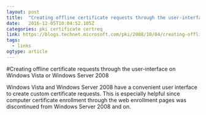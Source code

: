 ```yaml
---
layout: post 
title:  "Creating offline certificate requests through the user-interface on Windows Vista or Windows Server 2008 – Windows PKI blog" 
date:   2016-12-05T10:04:52.105Z 
categories: pki certificate certreq
link: https://blogs.technet.microsoft.com/pki/2008/10/04/creating-offline-certificate-requests-through-the-user-interface-on-windows-vista-or-windows-server-2008/ 
tags:
  - links
ogtype: article 
---
```


#Creating offline certificate requests through the user-interface on Windows Vista or Windows Server 2008

Windows Vista and Windows Server 2008 have a convenient user interface to create custom certificate requests. This is especially helpful since computer certificate enrollment through the web enrollment pages was discontinued from Windows Server 2008 and on.